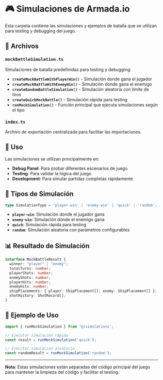 # 🎮 Simulaciones de Armada.io

Esta carpeta contiene las simulaciones y ejemplos de batalla que se utilizan para testing y debugging del juego.

## 📁 Archivos

### `mockBattleSimulation.ts`
Simulaciones de batalla predefinidas para testing y debugging:

- **`createMockBattleWithPlayerWin()`** - Simulación donde gana el jugador
- **`createMockBattleWithEnemyWin()`** - Simulación donde gana el enemigo
- **`createRandomBattleSimulation()`** - Simulación aleatoria con límite de tiros
- **`createQuickMockBattle()`** - Simulación rápida para testing
- **`runMockSimulation()`** - Función principal que ejecuta simulaciones según el tipo

### `index.ts`
Archivo de exportación centralizada para facilitar las importaciones.

## 🎯 Uso

Las simulaciones se utilizan principalmente en:

- **Debug Panel**: Para probar diferentes escenarios de juego
- **Testing**: Para validar la lógica del juego
- **Development**: Para simular partidas completas rápidamente

## 🔧 Tipos de Simulación

```typescript
type SimulationType = 'player-win' | 'enemy-win' | 'quick' | 'random';
```

- **`player-win`**: Simulación donde el jugador gana
- **`enemy-win`**: Simulación donde el enemigo gana  
- **`quick`**: Simulación rápida para testing
- **`random`**: Simulación aleatoria con parámetros configurables

## 📊 Resultado de Simulación

```typescript
interface MockBattleResult {
  winner: "player" | "enemy";
  totalTurns: number;
  playerShots: number;
  enemyShots: number;
  playerHits: number;
  enemyHits: number;
  shipPlacements: { player: ShipPlacement[]; enemy: ShipPlacement[] };
  shotHistory: ShotRecord[];
}
```

## 🚀 Ejemplo de Uso

```typescript
import { runMockSimulation } from '@/simulations';

// Ejecutar simulación rápida
const result = runMockSimulation('quick');

// Ejecutar simulación aleatoria
const randomResult = runMockSimulation('random');
```

---

**Nota**: Estas simulaciones están separadas del código principal del juego para mantener la limpieza del código y facilitar el testing. 